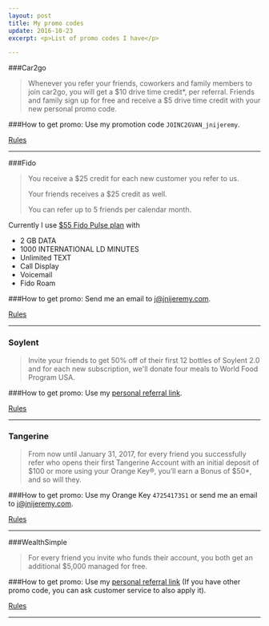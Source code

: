 ```yaml
---
layout: post
title: My promo codes
update: 2016-10-23
excerpt: <p>List of promo codes I have</p>

---
```

###Car2go 
>Whenever you refer your friends, coworkers and family members to join car2go, you will get a $10 drive time credit*, per referral. Friends and family sign up for free and receive a $5 drive time credit with your new personal promo code. 



###How to get promo:
Use my promotion code `JOINC2GVAN_jnijeremy`.

[Rules](https://friends.car2go.com/na)

---
###Fido
>You receive a $25 credit for each new customer you refer to us.
>
>Your friends receives a $25 credit as well.
>
>You can refer up to 5 friends per calendar month.

Currently I use [$55 Fido Pulse plan](https://www.fido.ca/consumer/mobile-plans) with

* 2 GB DATA
* 1000 INTERNATIONAL LD MINUTES
* Unlimited TEXT
* Call Display
* Voicemail
* Fido Roam

###How to get promo:
Send me an email to <j@jnijeremy.com>.

[Rules](http://www.fido.ca/web/content/whyfido/referafriend?lang=en)

---
### Soylent
>Invite your friends to get 50% off of their first 12 bottles of Soylent 2.0 and for each new subscription, we'll donate four meals to World Food Program USA.

###How to get promo:
Use my [personal referral link](http://soy.lt/r/tNs3hq1H64).

[Rules](https://www.soylent.com/refer/)

---
### Tangerine
>From now until January 31, 2017, for every friend you successfully refer who opens their first Tangerine Account with an initial deposit of $100 or more using your Orange Key®, you’ll earn a Bonus of $50*, and so will they.

###How to get promo:
Use my Orange Key `47254173S1` or send me an email to <j@jnijeremy.com>.

[Rules](https://www.tangerine.ca/en/referafriend/index.html)

---
###WealthSimple
>For every friend you invite who funds their account, you both get an additional $5,000 managed for free.


###How to get promo:
Use my [personal referral link](http://wsim.co/q8byc5j) (If you have other promo code, you can ask customer service to also apply it).

[Rules](https://grow.wealthsimple.com/wealthsimple-refer-friend-program/)

---